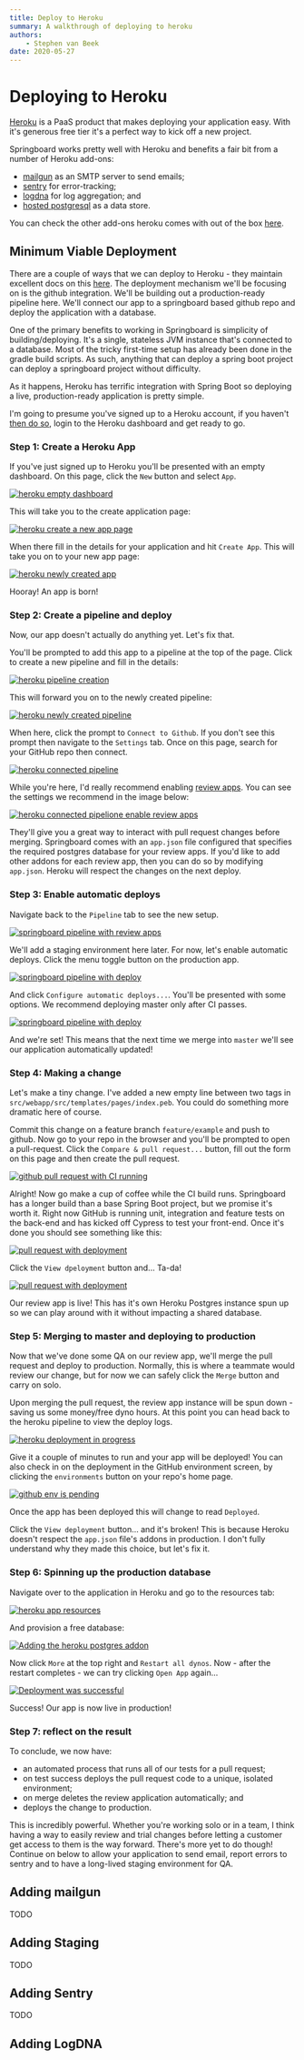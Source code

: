 ```yaml
---
title: Deploy to Heroku
summary: A walkthrough of deploying to heroku
authors:
    - Stephen van Beek
date: 2020-05-27
---
```


# Deploying to Heroku

[Heroku](https://www.heroku.com) is a PaaS product that makes deploying your application easy. With it's generous free tier it's a perfect way to kick off a new project.

Springboard works pretty well with Heroku and benefits a fair bit from a number of Heroku add-ons:

* [mailgun](https://mailgun.com) as an SMTP server to send emails;
* [sentry](https://sentry.io/welcome/) for error-tracking;
* [logdna](https://logdna.com/) for log aggregation; and 
* [hosted postgresql](https://www.heroku.com/postgres) as a data store.

You can check the other add-ons heroku comes with out of the box [here](https://elements.heroku.com/addons).

## Minimum Viable Deployment

There are a couple of ways that we can deploy to Heroku - they maintain excellent docs on this [here](https://devcenter.heroku.com/categories/deployment). 
The deployment mechanism we'll be focusing on is the github integration. We'll be building out a production-ready pipeline here. 
We'll connect our app to a springboard based github repo and deploy the application with a database.

One of the primary benefits to working in Springboard is simplicity of building/deploying. It's a single, stateless JVM 
instance that's connected to a database. Most of the tricky first-time setup has already been done in the gradle build scripts. 
As such, anything that can deploy a spring boot project can deploy a springboard project without difficulty. 

As it happens, Heroku has terrific integration with Spring Boot so deploying a live, production-ready application is pretty simple.   

I'm going to presume you've signed up to a Heroku account, if you haven't [then do so](https://signup.heroku.com/), login to the Heroku dashboard and get ready to go. 

### Step 1: Create a Heroku App

If you've just signed up to Heroku you'll be presented with an empty dashboard. On this page, click the `New` button and select `App`.

[![heroku empty dashboard](images/heroku-empty-dashboard.png)](images/heroku-empty-dashboard.png)

This will take you to the create application page:

[![heroku create a new app page](images/heroku-create-app.png)](images/heroku-create-app.png)

When there fill in the details for your application and hit `Create App`. This will take you on to your new app page:

[![heroku newly created app](images/heroku-created-app.png)](images/heroku-created-app.png)

Hooray! An app is born!

### Step 2: Create a pipeline and deploy

Now, our app doesn't actually do anything yet. Let's fix that.

You'll be prompted to add this app to a pipeline at the top of the page. Click to create a new pipeline and fill in the details:

[![heroku pipeline creation](images/heroku-create-pipeline.png)](images/heroku-create-pipeline.png)

This will forward you on to the newly created pipeline:

[![heroku newly created pipeline](images/heroku-pipeline-created.png)](images/heroku-pipeline-created.png)

When here, click the prompt to `Connect to Github`. If you don't see this prompt then navigate to the `Settings` tab. Once on this page, search for your GitHub repo then connect.

[![heroku connected pipeline](images/heroku-pipeline-connected.png)](images/heroku-pipeline-connected.png)

While you're here, I'd really recommend enabling [review apps](https://devcenter.heroku.com/articles/github-integration-review-apps). You can see the settings we recommend in the image below:

[![heroku connected pipelione enable review apps](images/heroku-review-settings.png)](images/heroku-review.settings.png)

They'll give you a great way to interact with pull request changes before merging. Springboard comes with an `app.json` file configured that specifies the required postgres database for your review apps. If you'd like to add other addons for each review app, then you can do so by modifying `app.json`. Heroku will respect the changes on the next deploy.

### Step 3: Enable automatic deploys

Navigate back to the `Pipeline` tab to see the new setup.

[![springboard pipeline with review apps](images/heroku-pipeline-with-review.png)](images/heroku-pipeline-with-review.png)

We'll add a staging environment here later. For now, let's enable automatic deploys. Click the menu toggle button on the production app.

[![springboard pipeline with deploy](images/heroku-pipeline-deploy-settings.png)](images/heroku-pipeline-deploy-settings.png)

And click `Configure automatic deploys...`. You'll be presented with some options. We recommend deploying master only after CI passes. 

[![springboard pipeline with deploy](images/heroku-automatic-deploys.png)](images/heroku-automatic-deploys.png)

And we're set! This means that the next time we merge into `master` we'll see our application automatically updated!

### Step 4: Making a change

Let's make a tiny change. I've added a new empty line between two tags in `src/webapp/src/templates/pages/index.peb`. You could do something more dramatic here of course.

Commit this change on a feature branch `feature/example` and push to github. Now go to your repo in the browser and you'll 
be prompted to open a pull-request. Click the `Compare & pull request...` button, fill out the form on this page and then 
create the pull request. 

[![github pull request with CI running](images/github-pull-request-ci-running.png)](images/github-pull-request-ci-running.png)

Alright! Now go make a cup of coffee while the CI build runs. Springboard has a longer build than a base Spring Boot project, 
but we promise it's worth it. Right now GitHub is running unit, integration and feature tests on the back-end and has 
kicked off Cypress to test your front-end. Once it's done you should see something like this:

[![pull request with deployment](images/github-pull-request-review-created.png)](images/github-pull-request-review-created.png)

Click the `View dpeloyment` button and... Ta-da!

[![pull request with deployment](images/review-app-deployed.png)](images/review-app-deployed.png)

Our review app is live! This has it's own Heroku Postgres instance spun up so we can play around with it without impacting a shared database.

### Step 5: Merging to master and deploying to production

Now that we've done some QA on our review app, we'll merge the pull request and deploy to production. Normally, this is 
where a teammate would review our change, but for now we can safely click the `Merge` button and carry on solo.

Upon merging the pull request, the review app instance will be spun down - saving us some money/free dyno hours. At this point you can head back to the heroku pipeline to view the deploy logs.

[![heroku deployment in progress](images/heroku-deploy-logs.png)](images/heroku-deploy-logs.png)

Give it a couple of minutes to run and your app will be deployed! You can also check in on the deployment in the GitHub environment screen, by clicking the `environments` button on your repo's home page.

[![github env is pending](images/github-env-pending.png)](images/github-env-pending.png)

Once the app has been deployed this will change to read `Deployed`. 

Click the `View deployment` button... and it's broken! This is because Heroku doesn't respect the `app.json` file's addons in production. I don't fully understand why they made this choice, but let's fix it.

### Step 6: Spinning up the production database

Navigate over to the application in Heroku and go to the resources tab:

[![heroku app resources](images/heroku-resources.png)](images/heroku-resources.png)

And provision a free database:

[![Adding the heroku postgres addon](images/heroku-postgres-free.png)](images/heroku-postgres-free.png)

Now click `More` at the top right and `Restart all dynos`. Now - after the restart completes - we can try clicking `Open App` again...

[![Deployment was successful](images/deploy-success.png)](images/deploy-success.png)

Success! Our app is now live in production!

### Step 7: reflect on the result

To conclude, we now have:

* an automated process that runs all of our tests for a pull request;
* on test success deploys the pull request code to a unique, isolated environment;
* on merge deletes the review application automatically; and
* deploys the change to production.

This is incredibly powerful. Whether you're working solo or in a team, I think having a way to easily review and trial changes before 
letting a customer get access to them is the way forward. There's more yet to do though! Continue on below to allow your application to send email,
report errors to sentry and to have a long-lived staging environment for QA.

## Adding mailgun

TODO

## Adding Staging

TODO

## Adding Sentry

TODO

## Adding LogDNA
